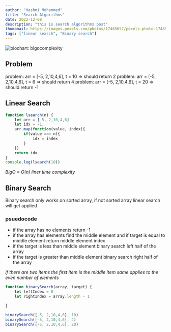 ```yaml
---
author: "Hashmi Mohammed"
title: "Search Algorithms"
date: 2022-12-08
description: "this is search algorithms post"
thumbnail: https://images.pexels.com/photos/17485657/pexels-photo-17485657/free-photo-of-an-artist-s-illustration-of-artificial-intelligence-ai-this-image-depicts-how-ai-could-adapt-to-an-infinite-amount-of-uses-it-was-created-by-nidia-dias-as-part-of-the-visualising-ai-pr.png
tags: ["linear search", "Binary search"]
---
```

![biochart: bigocomplexity](/blog/img/bigocomplexity_chart.png)

Problem
-------

problem: arr = [-5, 2,10,4,6], t = 10 => should return 2
problem: arr = [-5, 2,10,4,6], t = 6 => should return 4
problem: arr = [-5, 2,10,4,6], t = 20 => should return -1

Linear Search
-------------

```javascript
function lsearch(n) {
    let arr = [-5, 2,10,4,6]
    let idx = -1;
    arr.map(function(value, index){
        if(value === n){
            idx = index
        }
    })
    return idx
}
console.log(lsearch(10))
```
*BigO = O(n) liner time complexity*


Binary Search
-------------
Binary search only works on sorted array, if not sorted array linear search will get applied

### psuedocode
- if the array has no elements return -1
- if the array has elements find the middle element and if target is equal to middle element return middle element index
- if the target is less than middle element binary search left half of the array
- if the target is greater than middle element binary search right half of the array

*if there are two items the first item is the middle item same applies to the even number of elements*

```javascript
function binarySearch(array, target) {
    let leftIndex = 0
    let rightIndex = array.length - 1

}

binarySearch([-5, 2,10,4,6], 10)
binarySearch([-5, 2,10,4,6], 4)
binarySearch([-5, 2,10,4,6], 20)

```
